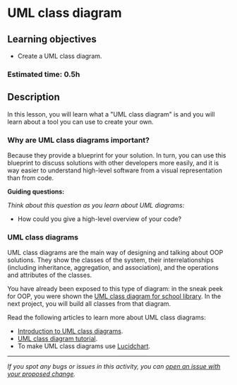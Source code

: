 # UML class diagram

## Learning objectives
- Create a UML class diagram.

### Estimated time: 0.5h

## Description
In this lesson, you will learn what a "UML class diagram" is and you will learn about a tool you can use to create your own.

### Why are UML class diagrams important?
Because they provide a blueprint for your solution. In turn, you can use this blueprint to discuss solutions with other developers more easily, and it is way easier to understand high-level software from a visual representation than from code.

**Guiding questions:**

*Think about this question as you learn about UML diagrams:*

- How could you give a high-level overview of your code?

### UML class diagrams
UML class diagrams are the main way of designing and talking about OOP solutions. They show the classes of the system, their interrelationships (including inheritance, aggregation, and association), and the operations and attributes of the classes.

You have already been exposed to this type of diagram: in the sneak peek for OOP, you were shown the [UML class diagram for school library](https://github.com/microverseinc/curriculum-ruby/blob/main/oop/images/uml_class_diagram.png). In the next project, you will build all classes from that diagram.

Read the following articles to learn more about UML class diagrams:
- [Introduction to UML class diagrams](http://www.agilemodeling.com/artifacts/classDiagram.htm).
- [UML class diagram tutorial](https://www.lucidchart.com/pages/uml-class-diagram).
- To make UML class diagrams use [Lucidchart](https://www.lucidchart.com/pages/examples/uml_diagram_tool).

------

_If you spot any bugs or issues in this activity, you can [open an issue with your proposed change](https://github.com/microverseinc/curriculum-transversal-skills/blob/main/git-github/articles/open_issue.md)._
